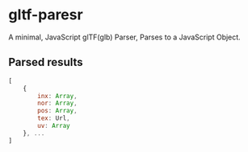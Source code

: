 # gltf-paresr

A minimal, JavaScript glTF(glb) Parser, Parses to a JavaScript Object.

## Parsed results

```javascript
[
    {
        inx: Array,
        nor: Array,
        pos: Array,
        tex: Url,
        uv: Array
    }, ...
]    
```